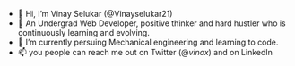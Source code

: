 - 👋 Hi, I’m Vinay Selukar (@Vinayselukar21)
- 👀 An Undergrad Web Developer, positive thinker and hard hustler who is continuously learning and evolving.
- 🌱 I’m currently persuing Mechanical engineering and learning to code.
- 📫 you people can reach me out on Twitter (@_vinox_) and on LinkedIn 
